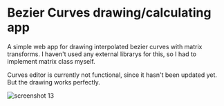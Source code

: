 # Bezier Curves drawing/calculating app

A simple web app for drawing interpolated bezier curves with matrix transforms. I haven't used any external librarys for this, so I had to implement matrix class myself.

Curves editor is currently not functional, since it hasn't been updated yet. 
But the drawing works perfectly.

![screenshot 13](https://cloud.githubusercontent.com/assets/17611529/20324435/e3c40c50-ab80-11e6-9ca1-007bdc108554.png)
